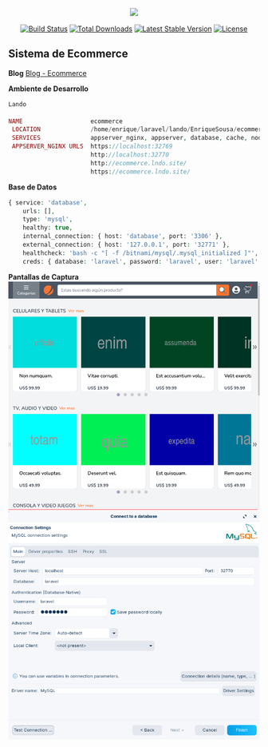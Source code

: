<p align="center"><a href="https://laravel.com" target="_blank"><img src="https://raw.githubusercontent.com/laravel/art/master/logo-lockup/5%20SVG/2%20CMYK/1%20Full%20Color/laravel-logolockup-cmyk-red.svg" width="400"></a></p>

<p align="center">
<a href="https://travis-ci.org/laravel/framework"><img src="https://travis-ci.org/laravel/framework.svg" alt="Build Status"></a>
<a href="https://packagist.org/packages/laravel/framework"><img src="https://img.shields.io/packagist/dt/laravel/framework" alt="Total Downloads"></a>
<a href="https://packagist.org/packages/laravel/framework"><img src="https://img.shields.io/packagist/v/laravel/framework" alt="Latest Stable Version"></a>
<a href="https://packagist.org/packages/laravel/framework"><img src="https://img.shields.io/packagist/l/laravel/framework" alt="License"></a>
</p>

## Sistema de Ecommerce

**Blog**
[Blog - Ecommerce](https://gorgeous-puppy-eb536f.netlify.app/laravel/ecommerce/)

**Ambiente de Desarrollo**
```php
Lando

NAME                   ecommerce                                          
 LOCATION              /home/enrique/laravel/lando/EnriqueSousa/ecommerce 
 SERVICES              appserver_nginx, appserver, database, cache, node  
 APPSERVER_NGINX URLS  https://localhost:32769                            
                       http://localhost:32770                             
                       http://ecommerce.lndo.site/                        
                       https://ecommerce.lndo.site/
```

**Base de Datos**
```php
{ service: 'database',
    urls: [],
    type: 'mysql',
    healthy: true,
    internal_connection: { host: 'database', port: '3306' },
    external_connection: { host: '127.0.0.1', port: '32771' },
    healthcheck: 'bash -c "[ -f /bitnami/mysql/.mysql_initialized ]"',
    creds: { database: 'laravel', password: 'laravel', user: 'laravel' }
```

**Pantallas de Captura**
<img src="imagenesgit/Ecommerce-SceenShot.png">
<img src="imagenesgit/Connect-DBeaver-MySQL.png">

